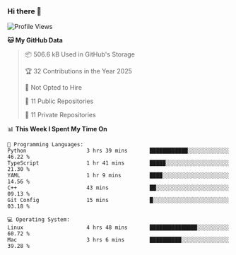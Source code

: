 ### Hi there 👋

<!--
**huayuan4396/huayuan4396** is a ✨ _special_ ✨ repository because its `README.md` (this file) appears on your GitHub profile.

Here are some ideas to get you started:

- 🔭 I’m currently working on ...
- 🌱 I’m currently learning ...
- 👯 I’m looking to collaborate on ...
- 🤔 I’m looking for help with ...
- 💬 Ask me about ...
- 📫 How to reach me: ...
- 😄 Pronouns: ...
- ⚡ Fun fact: ...
-->

<!--START_SECTION:waka-->
![Profile Views](http://img.shields.io/badge/Profile%20Views-2-blue)

**🐱 My GitHub Data** 

> 📦 506.6 kB Used in GitHub's Storage 
 > 
> 🏆 32 Contributions in the Year 2025
 > 
> 🚫 Not Opted to Hire
 > 
> 📜 11 Public Repositories 
 > 
> 🔑 11 Private Repositories 
 > 
📊 **This Week I Spent My Time On** 

```text
💬 Programming Languages: 
Python                   3 hrs 39 mins       ████████████░░░░░░░░░░░░░   46.22 % 
TypeScript               1 hr 41 mins        █████░░░░░░░░░░░░░░░░░░░░   21.30 % 
YAML                     1 hr 9 mins         ████░░░░░░░░░░░░░░░░░░░░░   14.56 % 
C++                      43 mins             ██░░░░░░░░░░░░░░░░░░░░░░░   09.13 % 
Git Config               15 mins             █░░░░░░░░░░░░░░░░░░░░░░░░   03.18 % 

💻 Operating System: 
Linux                    4 hrs 48 mins       ███████████████░░░░░░░░░░   60.72 % 
Mac                      3 hrs 6 mins        ██████████░░░░░░░░░░░░░░░   39.28 % 
```


<!--END_SECTION:waka-->
